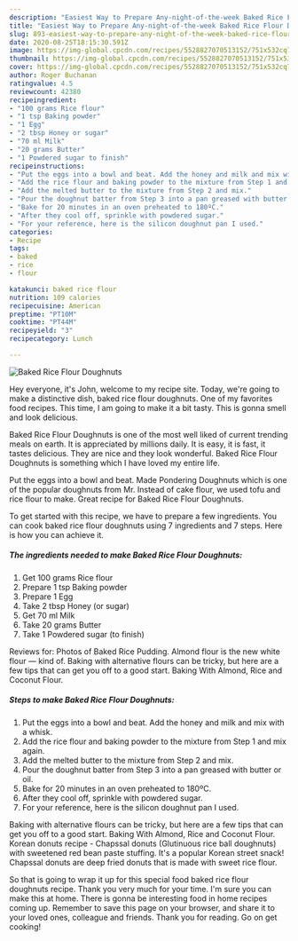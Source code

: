 ```yaml
---
description: "Easiest Way to Prepare Any-night-of-the-week Baked Rice Flour Doughnuts"
title: "Easiest Way to Prepare Any-night-of-the-week Baked Rice Flour Doughnuts"
slug: 893-easiest-way-to-prepare-any-night-of-the-week-baked-rice-flour-doughnuts
date: 2020-08-25T18:15:30.591Z
image: https://img-global.cpcdn.com/recipes/5528827070513152/751x532cq70/baked-rice-flour-doughnuts-recipe-main-photo.jpg
thumbnail: https://img-global.cpcdn.com/recipes/5528827070513152/751x532cq70/baked-rice-flour-doughnuts-recipe-main-photo.jpg
cover: https://img-global.cpcdn.com/recipes/5528827070513152/751x532cq70/baked-rice-flour-doughnuts-recipe-main-photo.jpg
author: Roger Buchanan
ratingvalue: 4.5
reviewcount: 42380
recipeingredient:
- "100 grams Rice flour"
- "1 tsp Baking powder"
- "1 Egg"
- "2 tbsp Honey or sugar"
- "70 ml Milk"
- "20 grams Butter"
- "1 Powdered sugar to finish"
recipeinstructions:
- "Put the eggs into a bowl and beat. Add the honey and milk and mix with a whisk."
- "Add the rice flour and baking powder to the mixture from Step 1 and mix again."
- "Add the melted butter to the mixture from Step 2 and mix."
- "Pour the doughnut batter from Step 3 into a pan greased with butter or oil."
- "Bake for 20 minutes in an oven preheated to 180ºC."
- "After they cool off, sprinkle with powdered sugar."
- "For your reference, here is the silicon doughnut pan I used."
categories:
- Recipe
tags:
- baked
- rice
- flour

katakunci: baked rice flour 
nutrition: 109 calories
recipecuisine: American
preptime: "PT10M"
cooktime: "PT44M"
recipeyield: "3"
recipecategory: Lunch

---
```



![Baked Rice Flour Doughnuts](https://img-global.cpcdn.com/recipes/5528827070513152/751x532cq70/baked-rice-flour-doughnuts-recipe-main-photo.jpg)

Hey everyone, it's John, welcome to my recipe site. Today, we're going to make a distinctive dish, baked rice flour doughnuts. One of my favorites food recipes. This time, I am going to make it a bit tasty. This is gonna smell and look delicious.

Baked Rice Flour Doughnuts is one of the most well liked of current trending meals on earth. It is appreciated by millions daily. It is easy, it is fast, it tastes delicious. They are nice and they look wonderful. Baked Rice Flour Doughnuts is something which I have loved my entire life.

Put the eggs into a bowl and beat. Made Pondering Doughnuts which is one of the popular doughnuts from Mr. Instead of cake flour, we used tofu and rice flour to make. Great recipe for Baked Rice Flour Doughnuts.


To get started with this recipe, we have to prepare a few ingredients. You can cook baked rice flour doughnuts using 7 ingredients and 7 steps. Here is how you can achieve it.

<!--inarticleads1-->

##### The ingredients needed to make Baked Rice Flour Doughnuts:

1. Get 100 grams Rice flour
1. Prepare 1 tsp Baking powder
1. Prepare 1 Egg
1. Take 2 tbsp Honey (or sugar)
1. Get 70 ml Milk
1. Take 20 grams Butter
1. Take 1 Powdered sugar (to finish)


Reviews for: Photos of Baked Rice Pudding. Almond flour is the new white flour — kind of. Baking with alternative flours can be tricky, but here are a few tips that can get you off to a good start. Baking With Almond, Rice and Coconut Flour. 

<!--inarticleads2-->

##### Steps to make Baked Rice Flour Doughnuts:

1. Put the eggs into a bowl and beat. Add the honey and milk and mix with a whisk.
1. Add the rice flour and baking powder to the mixture from Step 1 and mix again.
1. Add the melted butter to the mixture from Step 2 and mix.
1. Pour the doughnut batter from Step 3 into a pan greased with butter or oil.
1. Bake for 20 minutes in an oven preheated to 180ºC.
1. After they cool off, sprinkle with powdered sugar.
1. For your reference, here is the silicon doughnut pan I used.


Baking with alternative flours can be tricky, but here are a few tips that can get you off to a good start. Baking With Almond, Rice and Coconut Flour. Korean donuts recipe - Chapssal donuts (Glutinuous rice ball doughnuts) with sweetened red bean paste stuffing. It&#39;s a popular Korean street snack! Chapssal donuts are deep fried donuts that is made with sweet rice flour. 

So that is going to wrap it up for this special food baked rice flour doughnuts recipe. Thank you very much for your time. I'm sure you can make this at home. There is gonna be interesting food in home recipes coming up. Remember to save this page on your browser, and share it to your loved ones, colleague and friends. Thank you for reading. Go on get cooking!
